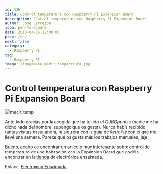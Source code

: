 ```yaml
---
id: 126
title: Control temperatura con Raspberry Pi Expansion Board
description: Control temperatura con Raspberry Pi Expansion Board
author: Jose Cerrejon
icon: pen-to-square
date: 2013-04-06 12:00:00
prev: /es/
next: false
category:
  - Raspberry PI
tag:
  - Raspberry PI
image: /images/ee_medir_temperatura.jpg
---
```


# Control temperatura con Raspberry Pi Expansion Board

![medir_temp](/images/ee_medir_temperatura.jpg)

Ante todo gracias por la acogida que ha tenido el *CUBOpuntes* (nadie me ha dicho nada del nombre, supongo que os gusta). Nunca había recibido tantas visitas hasta ahora, ni siquiera con la guía de *RetroPie* con el que me llevé una semana. Parece que os gusta más los trabajos manuales, jeje.

Bueno, acabo de encontrar un artículo muy interesante sobre control de temperatura de una habitación con la Expansion Board que podéis encontrar en la [tienda](//www.electroensaimada.com/tienda.html) de electrónica ensaimada.

Enlace: [Electrónica Ensaimada](//www.electroensaimada.com/control-temperatura.html)
